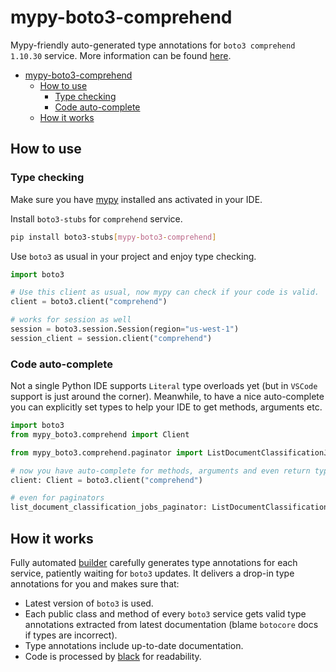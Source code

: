# mypy-boto3-comprehend

Mypy-friendly auto-generated type annotations for `boto3 comprehend 1.10.30` service.
More information can be found [here](https://github.com/vemel/mypy_boto3).

- [mypy-boto3-comprehend](#mypy-boto3-comprehend)
  - [How to use](#how-to-use)
    - [Type checking](#type-checking)
    - [Code auto-complete](#code-auto-complete)
  - [How it works](#how-it-works)

## How to use

### Type checking

Make sure you have [mypy](https://github.com/python/mypy) installed ans activated in your IDE.

Install `boto3-stubs` for `comprehend` service.

```bash
pip install boto3-stubs[mypy-boto3-comprehend]
```

Use `boto3` as usual in your project and enjoy type checking.

```python
import boto3

# Use this client as usual, now mypy can check if your code is valid.
client = boto3.client("comprehend")

# works for session as well
session = boto3.session.Session(region="us-west-1")
session_client = session.client("comprehend")

```

### Code auto-complete

Not a single Python IDE supports `Literal` type overloads yet (but in `VSCode` support is just around the corner).
Meanwhile, to have a nice auto-complete you can explicitly set types to help your IDE to get methods, arguments etc.

```python
import boto3
from mypy_boto3.comprehend import Client

from mypy_boto3.comprehend.paginator import ListDocumentClassificationJobsPaginator

# now you have auto-complete for methods, arguments and even return types
client: Client = boto3.client("comprehend")

# even for paginators
list_document_classification_jobs_paginator: ListDocumentClassificationJobsPaginator = client.get_paginator("list_document_classification_jobs")
```

## How it works

Fully automated [builder](https://github.com/vemel/mypy_boto3) carefully generates
type annotations for each service, patiently waiting for `boto3` updates. It delivers
a drop-in type annotations for you and makes sure that:

- Latest version of `boto3` is used.
- Each public class and method of every `boto3` service gets valid type annotations
  extracted from latest documentation (blame `botocore` docs if types are incorrect).
- Type annotations include up-to-date documentation.
- Code is processed by [black](https://github.com/psf/black) for readability.